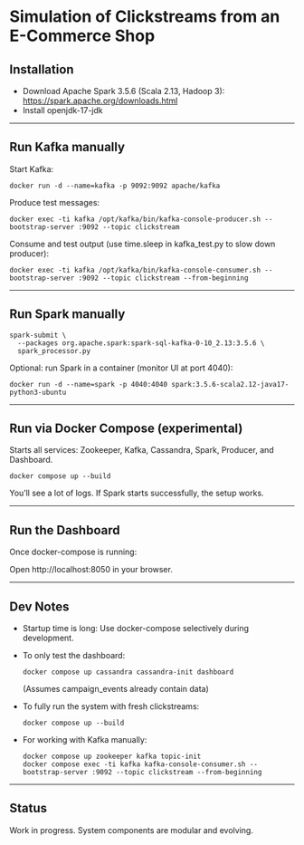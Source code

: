 # Simulation of Clickstreams from an E-Commerce Shop

## Installation

- Download Apache Spark 3.5.6 (Scala 2.13, Hadoop 3): https://spark.apache.org/downloads.html
- Install openjdk-17-jdk

---

## Run Kafka manually

Start Kafka:

    docker run -d --name=kafka -p 9092:9092 apache/kafka

Produce test messages:

    docker exec -ti kafka /opt/kafka/bin/kafka-console-producer.sh --bootstrap-server :9092 --topic clickstream

Consume and test output (use time.sleep in kafka_test.py to slow down producer):

    docker exec -ti kafka /opt/kafka/bin/kafka-console-consumer.sh --bootstrap-server :9092 --topic clickstream --from-beginning

---

## Run Spark manually

    spark-submit \
      --packages org.apache.spark:spark-sql-kafka-0-10_2.13:3.5.6 \
      spark_processor.py

Optional: run Spark in a container (monitor UI at port 4040):

    docker run -d --name=spark -p 4040:4040 spark:3.5.6-scala2.12-java17-python3-ubuntu

---

## Run via Docker Compose (experimental)

Starts all services: Zookeeper, Kafka, Cassandra, Spark, Producer, and Dashboard.

    docker compose up --build

You’ll see a lot of logs. If Spark starts successfully, the setup works.

---

## Run the Dashboard

Once docker-compose is running:

Open http://localhost:8050 in your browser.

---

## Dev Notes

- Startup time is long: Use docker-compose selectively during development.
  
- To only test the dashboard:

      docker compose up cassandra cassandra-init dashboard

  (Assumes campaign_events already contain data)

- To fully run the system with fresh clickstreams:

      docker compose up --build

- For working with Kafka manually:

      docker compose up zookeeper kafka topic-init
      docker compose exec -ti kafka kafka-console-consumer.sh --bootstrap-server :9092 --topic clickstream --from-beginning

---

## Status

Work in progress. System components are modular and evolving.
